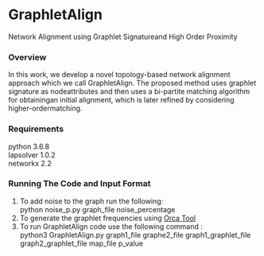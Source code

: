 # GraphletAlign
Network Alignment using Graphlet Signatureand High Order Proximity

### Overview
In this work, we develop a novel topology-based network alignment approach which we call GraphletAlign.  The  proposed  method  uses  graphlet  signature  as  nodeattributes and then uses a bi-partite matching algorithm for obtainingan initial alignment, which is later refined by considering higher-ordermatching.

### Requirements
python 3.6.8 <br />
lapsolver 1.0.2 <br />
networkx 2.2 <br />

### Running The Code and Input Format 
1. To add noise to the graph run the following: <br />
python noise_p.py graph_file noise_percentage <br />
2. To generate the graphlet frequencies using [Orca Tool](http://www.biolab.si/supp/orca/) <br />
3. To run GraphletAlign code use the following command :<br />
python3 GraphletAlign.py graph1_file graphe2_file graph1_graphlet_file graph2_graphlet_file map_file p_value
